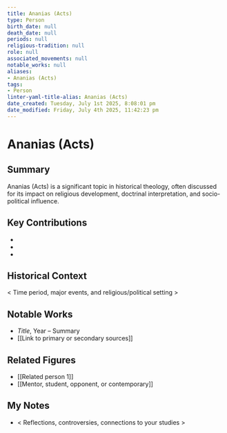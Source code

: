 ```yaml
---
title: Ananias (Acts)
type: Person
birth_date: null
death_date: null
periods: null
religious-tradition: null
role: null
associated_movements: null
notable_works: null
aliases:
- Ananias (Acts)
tags:
- Person
linter-yaml-title-alias: Ananias (Acts)
date_created: Tuesday, July 1st 2025, 8:08:01 pm
date_modified: Friday, July 4th 2025, 11:42:23 pm
---
```


# Ananias (Acts)

## Summary
Ananias (Acts) is a significant topic in historical theology, often discussed for its impact on religious development, doctrinal interpretation, and socio-political influence.

## Key Contributions
- 
- 
- 

## Historical Context
< Time period, major events, and religious/political setting >

## Notable Works
- *Title*, Year – Summary
- [[Link to primary or secondary sources]]


## Related Figures
- [[Related person 1]]
- [[Mentor, student, opponent, or contemporary]]

## My Notes
- < Reflections, controversies, connections to your studies >
